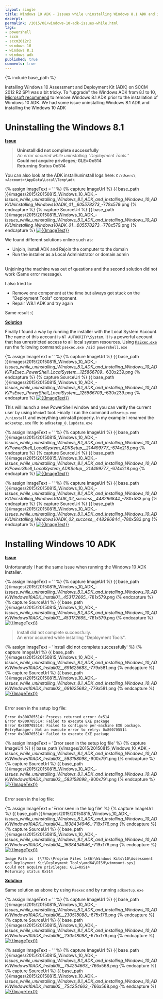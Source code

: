 ```yaml
---
layout: single
title: Windows 10 ADK - Issues while uninstalling Windows 8.1 ADK and installing Windows 10 ADK
excerpt: 
permalink: /2015/08/windows-10-adk-issues-while.html
tags: 
- powershell
- sccm
- sccm2012r2
- windows 10
- windows 8.1
- windows adk
published: true
comments: true
---
```

{% include base_path %} 
 
 Installing Windows 10 Assessment and Deployment Kit (ADK) on SCCM 2012 R2 SP1 was a bit tricky. To "upgrade" the Windows ADK from 8.1 to 10, <a href="http://blogs.technet.com/b/configmgrteam/archive/2015/08/05/windows-10-adk-and-configuration-manager.aspx" target="_blank">Microsoft recommend</a> to remove Windows 8.1 ADK prior to the installation of Windows 10 ADK. We had some issue uninstalling Windows 8.1 ADK and installing the Windows 10 ADK



# Uninstalling the Windows 8.1

<b><u>Issue</u></b>

> <b>Uninstall did not complete successfully</b><br>
> <i>An error occured while uninstalling "Deployment Tools."</i><br>
> <b>Could not acquire privileges; GLE=0x514 </b><br>
<b>Returning Status 0x514 </b>

You can also look at the ADK install/uninstall logs here: `C:\Users\<Account>\AppData\Local\Temp\adk`


{% assign ImageText = '' %}
{% capture ImageUrl %}
{{ base_path }}/images/2015/20150815_Windows_10_ADK_-_Issues_while_uninstalling_Windows_8.1_ADK_and_installing_Windows_10_ADK/Uninstalling_Windows10ADK_01__605578273__-778x579.png
{% endcapture %}
{% capture SourceUrl %}
{{ base_path }}/images/2015/20150815_Windows_10_ADK_-_Issues_while_uninstalling_Windows_8.1_ADK_and_installing_Windows_10_ADK/Uninstalling_Windows10ADK_01__605578273__-778x579.png
{% endcapture %}
[![{{ImageText}}]({{ImageUrl}})]({{SourceUrl}})


We found different solutions online such as:
* Unjoin, install ADK and Rejoin the computer to the domain
* Run the installer as a Local Administrator or domain admin

<br>
Unjoining the machine was out of questions and the second solution did not work (Same error message).

I also tried to:
* Remove one component at the time but always got stuck on the "Deployment Tools" component.
* Repair W8.1 ADK and try again

Same result :(


<b><u>Solution </u></b>

Finally I found a way by running the installer with the Local System Account. The name of this account is `NT AUTHORITY\System`. It is a powerful account that has unrestricted access to all local system resources.
Using [`PsExec.exe`](https://technet.microsoft.com/en-us/sysinternals/bb897553.aspx) run the following command:
`psexec.exe /sid powershell.exe`


{% assign ImageText = '' %}
{% capture ImageUrl %}
{{ base_path }}/images/2015/20150815_Windows_10_ADK_-_Issues_while_uninstalling_Windows_8.1_ADK_and_installing_Windows_10_ADK/PsExec_PowerShell_LocalSystem__125866709__-630x239.png
{% endcapture %}
{% capture SourceUrl %}
{{ base_path }}/images/2015/20150815_Windows_10_ADK_-_Issues_while_uninstalling_Windows_8.1_ADK_and_installing_Windows_10_ADK/PsExec_PowerShell_LocalSystem__125866709__-630x239.png
{% endcapture %}
[![{{ImageText}}]({{ImageUrl}})]({{SourceUrl}})


This will launch a new PowerShell window and you can verify the current user by using `WhoAmI` tool.
Finally I run the command `adksetup.exe /uninstall` and everything uninstall properly. In my example I renamed the `adksetup.exe` file to `adksetup_8.1update.exe`



{% assign ImageText = '' %}
{% capture ImageUrl %}
{{ base_path }}/images/2015/20150815_Windows_10_ADK_-_Issues_while_uninstalling_Windows_8.1_ADK_and_installing_Windows_10_ADK/PowerShell_LocalSystem_ADKSetup__214499777__-674x218.png
{% endcapture %}
{% capture SourceUrl %}
{{ base_path }}/images/2015/20150815_Windows_10_ADK_-_Issues_while_uninstalling_Windows_8.1_ADK_and_installing_Windows_10_ADK/PowerShell_LocalSystem_ADKSetup__214499777__-674x218.png
{% endcapture %}
[![{{ImageText}}]({{ImageUrl}})]({{SourceUrl}})


{% assign ImageText = '' %}
{% capture ImageUrl %}
{{ base_path }}/images/2015/20150815_Windows_10_ADK_-_Issues_while_uninstalling_Windows_8.1_ADK_and_installing_Windows_10_ADK/Uninstalling_Windows10ADK_02_success__448296844__-780x583.png
{% endcapture %}
{% capture SourceUrl %}
{{ base_path }}/images/2015/20150815_Windows_10_ADK_-_Issues_while_uninstalling_Windows_8.1_ADK_and_installing_Windows_10_ADK/Uninstalling_Windows10ADK_02_success__448296844__-780x583.png
{% endcapture %}
[![{{ImageText}}]({{ImageUrl}})]({{SourceUrl}})


# Installing Windows 10 ADK

<b><u>Issue</u></b>

Unfortunately I had the same issue when running the Windows 10 ADK Installer.


{% assign ImageText = '' %}
{% capture ImageUrl %}
{{ base_path }}/images/2015/20150815_Windows_10_ADK_-_Issues_while_uninstalling_Windows_8.1_ADK_and_installing_Windows_10_ADK/Windows10ADK_Install01__453172665__-781x579.png
{% endcapture %}
{% capture SourceUrl %}
{{ base_path }}/images/2015/20150815_Windows_10_ADK_-_Issues_while_uninstalling_Windows_8.1_ADK_and_installing_Windows_10_ADK/Windows10ADK_Install01__453172665__-781x579.png
{% endcapture %}
[![{{ImageText}}]({{ImageUrl}})]({{SourceUrl}})

> Install did not complete successfully.<br>
> An error occurred while installing "Deployment Tools".

{% assign ImageText = 'Install did not complete successfully' %}
{% capture ImageUrl %}
{{ base_path }}/images/2015/20150815_Windows_10_ADK_-_Issues_while_uninstalling_Windows_8.1_ADK_and_installing_Windows_10_ADK/Windows10ADK_Install02__691625683__-779x581.png
{% endcapture %}
{% capture SourceUrl %}
{{ base_path }}/images/2015/20150815_Windows_10_ADK_-_Issues_while_uninstalling_Windows_8.1_ADK_and_installing_Windows_10_ADK/Windows10ADK_Install02__691625683__-779x581.png
{% endcapture %}
[![{{ImageText}}]({{ImageUrl}})]({{SourceUrl}})

<br>
Error seen in the setup log file:

```
Error 0x800705514: Process returned error: 0x514
Error 0x800705514: Failed to execute EXE package
Error 0x800705514: Failed to configure per-machine EXE package.
RetryManager: Not an execute error to retry: 0x800705514
Error 0x800705514: Failed to execute EXE package
```

{% assign ImageText = 'Error seen in the setup log file' %}
{% capture ImageUrl %}
{{ base_path }}/images/2015/20150815_Windows_10_ADK_-_Issues_while_uninstalling_Windows_8.1_ADK_and_installing_Windows_10_ADK/Windows10ADK_Install03__583158098__-900x791.png
{% endcapture %}
{% capture SourceUrl %}
{{ base_path }}/images/2015/20150815_Windows_10_ADK_-_Issues_while_uninstalling_Windows_8.1_ADK_and_installing_Windows_10_ADK/Windows10ADK_Install03__583158098__-900x791.png
{% endcapture %}
[![{{ImageText}}]({{ImageUrl}})]({{SourceUrl}})

<br>
Error seen in the log file:

{% assign ImageText = 'Error seen in the log file' %}
{% capture ImageUrl %}
{{ base_path }}/images/2015/20150815_Windows_10_ADK_-_Issues_while_uninstalling_Windows_8.1_ADK_and_installing_Windows_10_ADK/Windows10ADK_Install04__1638434946__-719x176.png
{% endcapture %}
{% capture SourceUrl %}
{{ base_path }}/images/2015/20150815_Windows_10_ADK_-_Issues_while_uninstalling_Windows_8.1_ADK_and_installing_Windows_10_ADK/Windows10ADK_Install04__1638434946__-719x176.png
{% endcapture %}
[![{{ImageText}}]({{ImageUrl}})]({{SourceUrl}})

```
Image Path is  [\??D:\Program Files (x86)\Windows Kits\10\Assessment and Deployment Kit\Deployment Tools\amd64\DISM\wimmount.sys]
Could not acquire privileges; GLE=0x514
Returning status 0x514
```




<b><u>Solution</u></b>

Same solution as above by using `Psexec` and by running `adksetup.exe`


{% assign ImageText = '' %}
{% capture ImageUrl %}
{{ base_path }}/images/2015/20150815_Windows_10_ADK_-_Issues_while_uninstalling_Windows_8.1_ADK_and_installing_Windows_10_ADK/Windows10ADK_Install06__230518088__-675x176.png
{% endcapture %}
{% capture SourceUrl %}
{{ base_path }}/images/2015/20150815_Windows_10_ADK_-_Issues_while_uninstalling_Windows_8.1_ADK_and_installing_Windows_10_ADK/Windows10ADK_Install06__230518088__-675x176.png
{% endcapture %}
[![{{ImageText}}]({{ImageUrl}})]({{SourceUrl}})



{% assign ImageText = '' %}
{% capture ImageUrl %}
{{ base_path }}/images/2015/20150815_Windows_10_ADK_-_Issues_while_uninstalling_Windows_8.1_ADK_and_installing_Windows_10_ADK/Windows10ADK_Install05__754254663__-766x568.png
{% endcapture %}
{% capture SourceUrl %}
{{ base_path }}/images/2015/20150815_Windows_10_ADK_-_Issues_while_uninstalling_Windows_8.1_ADK_and_installing_Windows_10_ADK/Windows10ADK_Install05__754254663__-766x568.png
{% endcapture %}
[![{{ImageText}}]({{ImageUrl}})]({{SourceUrl}})